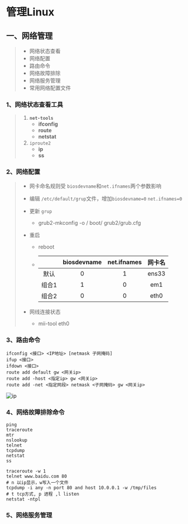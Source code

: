 # 管理Linux

## 一、网络管理

> - 网络状态查看
> - 网络配置
> - 路由命令
> - 网络故障排除
> - 网络服务管理
> - 常用网络配置文件

### 1、网络状态查看工具

> 1. **`net-tools`**
>    - **ifconfig**
>    - **route**
>    - **netstat**
> 2. `iproute2`
>    - **ip**
>    - **ss**

### 2、网络配置

> - 网卡命名规则受 `biosdevname`和`net.ifnames`两个参数影响
>
> - 编辑 `/etc/default/grup`文件，增加`biosdevname=0` `net.ifnames=0`
>
> - 更新 `grup`
>
>   - grub2-mkconfig -o / boot/ grub2/grub.cfg
>
> - 重启
>
>   - reboot
>
>   - |       | biosdevname | net.ifnames | 网卡名 |
>     | :---: | :---------: | :---------: | :----: |
>     | 默认  |      0      |      1      | ens33  |
>     | 组合1 |      1      |      0      |  em1   |
>     | 组合2 |      0      |      0      |  eth0  |
>
> - 网线连接状态
>
>   - mii-tool eth0

### 3、路由命令
```shell
ifconfig <接口> <IP地址> [netmask 子网掩码]
ifup <接口>
ifdown <接口>
route add default gw <网关ip>
route add -host <指定ip> gw <网关ip>
route add -net <指定网段> netmask <子网掩码> gw <网关ip>
```

![ip](http://codedorado.oss-cn-beijing.aliyuncs.com/images/20200506/143345558.png)

### 4、网络故障排除命令

```shell
ping
traceroute
mtr
nslookup
telnet
tcpdump
netstat
ss
```

```shell
traceroute -w 1
telnet www.baidu.com 80
# n 以ip显示，w写入一个文件
tcpdump -i any -n port 80 and host 10.0.0.1 -w /tmp/files
# t tcp方式, p 进程 ,l listen
netstat -ntpl
```

### 5、网络服务管理













































